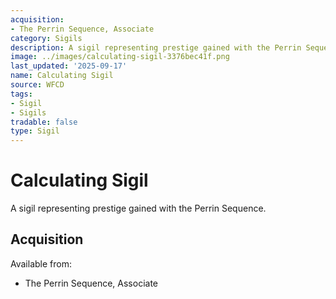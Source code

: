 ```yaml
---
acquisition:
- The Perrin Sequence, Associate
category: Sigils
description: A sigil representing prestige gained with the Perrin Sequence.
image: ../images/calculating-sigil-3376bec41f.png
last_updated: '2025-09-17'
name: Calculating Sigil
source: WFCD
tags:
- Sigil
- Sigils
tradable: false
type: Sigil
---
```


# Calculating Sigil

A sigil representing prestige gained with the Perrin Sequence.

## Acquisition

Available from:
- The Perrin Sequence, Associate

